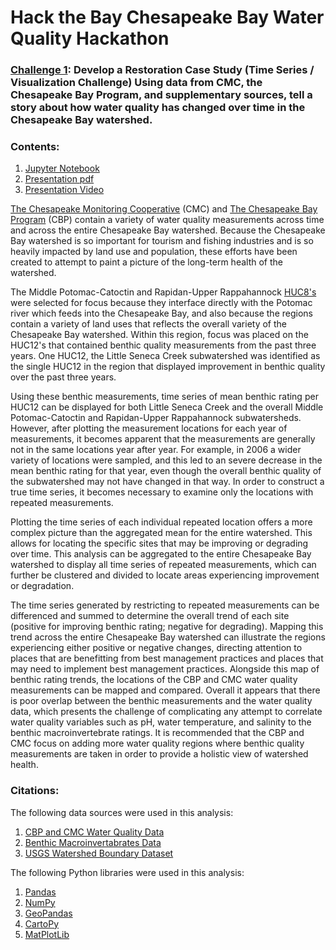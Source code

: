 # Hack the Bay Chesapeake Bay Water Quality Hackathon

### [Challenge 1](https://hack-the-bay.devpost.com/details/resources#challenge1): Develop a Restoration Case Study (Time Series / Visualization Challenge) Using data from CMC, the Chesapeake Bay Program, and supplementary sources, tell a story about how water quality has changed over time in the Chesapeake Bay watershed.

### Contents:
1. [Jupyter Notebook](..Data%20View.ipynb)
2. [Presentation pdf](../ChesapeakeStudyAreas.pdf)
3. [Presentation Video]()

[The Chesapeake Monitoring Cooperative](https://www.chesapeakemonitoringcoop.org/) (CMC) and [The Chesapeake Bay Program](https://www.chesapeakebay.net/) (CBP) contain a variety of water quality measurements across time and across the entire Chesapeake Bay watershed. Because the Chesapeake Bay watershed is so important for tourism and fishing industries and is so heavily impacted by land use and population, these efforts have been created to attempt to paint a picture of the long-term health of the watershed.

The Middle Potomac-Catoctin and Rapidan-Upper Rappahannock [HUC8's](https://water.usgs.gov/GIS/huc.html) were selected for focus because they interface directly with the Potomac river which feeds into the Chesapeake Bay, and also because the regions contain a variety of land uses that reflects the overall variety of the Chesapeake Bay watershed.
Within this region, focus was placed on the HUC12's that contained benthic quality measurements from the past three years. One HUC12, the Little Seneca Creek subwatershed was identified as the single HUC12 in the region that displayed improvement in benthic quality over the past three years.

Using these benthic measurements, time series of mean benthic rating per HUC12 can be displayed for both Little Seneca Creek and the overall Middle Potomac-Catoctin and Rapidan-Upper Rappahannock subwatersheds. However, after plotting the measurement locations for each year of measurements, it becomes apparent that the measurements are generally not in the same locations year after year. For example, in 2006 a wider variety of locations were sampled, and this led to an severe decrease in the mean benthic rating for that year, even though the overall benthic quality of the subwatershed may not have changed in that way. In order to construct a true time series, it becomes necessary to examine only the locations with repeated measurements.

Plotting the time series of each individual repeated location offers a more complex picture than the aggregated mean for the entire watershed. This allows for locating the specific sites that may be improving or degrading over time. This analysis can be aggregated to the entire Chesapeake Bay watershed to display all time series of repeated measurements, which can further be clustered and divided to locate areas experiencing improvement or degradation.

The time series generated by restricting to repeated measurements can be differenced and summed to determine the overall trend of each site (positive for improving benthic rating; negative for degrading). Mapping this trend across the entire Chesapeake Bay watershed can illustrate the regions experiencing either positive or negative changes, directing attention to places that are benefitting from best management practices and places that may need to implement best management practices. Alongside this map of benthic rating trends, the locations of the CBP and CMC water quality measurements can be mapped and compared. Overall it appears that there is poor overlap between the benthic measurements and the water quality data, which presents the challenge of complicating any attempt to correlate water quality variables such as pH, water temperature, and salinity to the benthic macroinvertebrate ratings. It is recommended that the CBP and CMC focus on adding more water quality regions where benthic quality measurements are taken in order to provide a holistic view of watershed health.

### Citations:

The following data sources were used in this analysis:
1. [CBP and CMC Water Quality Data](https://drive.google.com/file/d/19fSU8LI8LtOz5-Hccnie0VGhZXQsX3vG/view?usp=sharing)
2. [Benthic Macroinvertabrates Data](https://drive.google.com/file/d/12uoFlcn8pgeuxD2-seFak36KTvrFPKCt/view?usp=sharing)
3. [USGS Watershed Boundary Dataset](http://prd-tnm.s3-website-us-west-2.amazonaws.com/?prefix=StagedProducts/Hydrography/WBD/National/GDB/)

The following Python libraries were used in this analysis:
1. [Pandas](https://pandas.pydata.org/)
2. [NumPy](https://numpy.org/)
3. [GeoPandas](https://geopandas.org/)
4. [CartoPy](https://scitools.org.uk/cartopy/docs/latest/)
5. [MatPlotLib](https://matplotlib.org/3.1.0/index.html)
